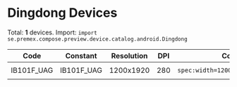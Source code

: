 # Dingdong Devices

Total: **1** devices. Import: `import se.premex.compose.preview.device.catalog.android.Dingdong`

| Code | Constant | Resolution | DPI | Compose Spec | Preview Usage |
|------|----------|------------|-----|-------------|---------------|
| IB101F_UAG | IB101F_UAG | 1200x1920 | 280 | `spec:width=1200px,height=1920px,dpi=280` | `@Preview(device = Dingdong.IB101F_UAG)` |

<!-- Generated automatically. Do not edit manually. -->
